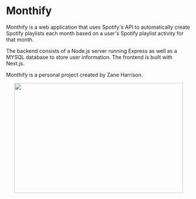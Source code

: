 # Monthify

Monthify is a web application that uses Spotify's API to automatically create Spotify playlists each month based on a user's Spotify playlist activity for that month. 

The backend consists of a Node.js server running Express as well as a MYSQL database to store user information. The frontend is built with Next.js.

Monthify is a personal project created by Zane Harrison.

<p align="center">
  <img width="460" height="300" src="https://github.com/zaneHarrison/monthify-app/assets/98977195/b9fe05cb-d5b6-4e7f-b1e1-4641da2932b2">
</p>

